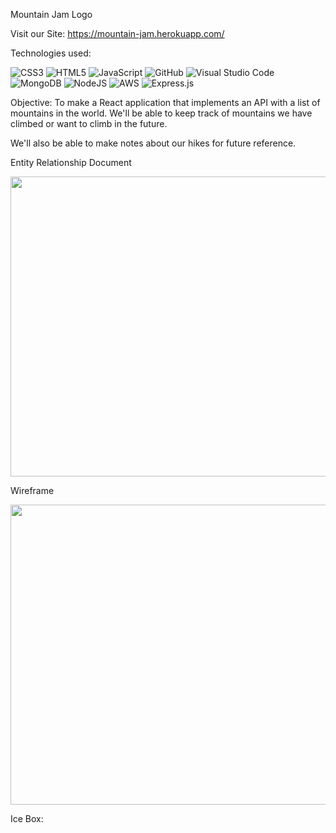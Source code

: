 Mountain Jam Logo

Visit our Site: 
https://mountain-jam.herokuapp.com/

Technologies used:

![CSS3](https://img.shields.io/badge/css3-%231572B6.svg?style=for-the-badge&logo=css3&logoColor=white)
![HTML5](https://img.shields.io/badge/html5-%23E34F26.svg?style=for-the-badge&logo=html5&logoColor=white) 
![JavaScript](https://img.shields.io/badge/javascript-%23323330.svg?style=for-the-badge&logo=javascript&logoColor=%23F7DF1E) 
![GitHub](https://img.shields.io/badge/github-%23121011.svg?style=for-the-badge&logo=github&logoColor=white) 
![Visual Studio Code](https://img.shields.io/badge/Visual%20Studio%20Code-0078d7.svg?style=for-the-badge&logo=visual-studio-code&logoColor=white) 
![MongoDB](https://img.shields.io/badge/MongoDB-%234ea94b.svg?style=for-the-badge&logo=mongodb&logoColor=white) 
![NodeJS](https://img.shields.io/badge/node.js-6DA55F?style=for-the-badge&logo=node.js&logoColor=white) 
![AWS](https://img.shields.io/badge/AWS-%23FF9900.svg?style=for-the-badge&logo=amazon-aws&logoColor=white) 
![Express.js](https://img.shields.io/badge/express.js-%23404d59.svg?style=for-the-badge&logo=express&logoColor=%2361DAFB) 


Objective:
To make a React application that implements an API with a list of mountains in the world. We'll be able to keep track of mountains we have climbed or want to climb in the future. 

We'll also be able to make notes about our hikes for future reference. 

Entity Relationship Document

<img src="https://trello.com/1/cards/623a58e086fa6585d3352e4b/attachments/623a58e086fa6585d3352e5e/download/Capture.PNG"  width="720" height="480">


Wireframe

<img src="https://whimsical.com/mountain-jam-QPSdk91kB6eoNP3HbTv47B"  width="720" height="480">

Ice Box:
